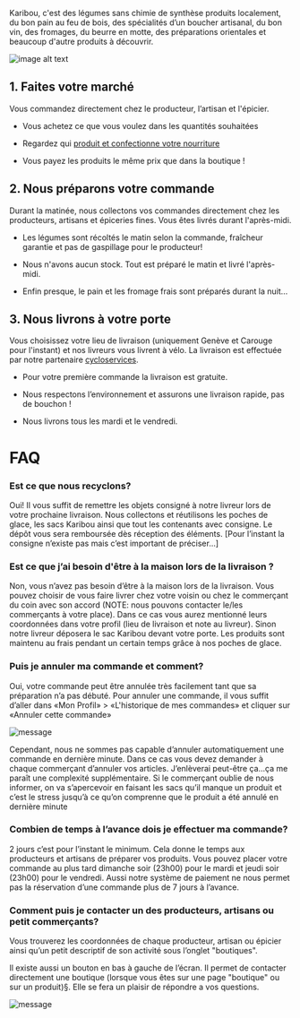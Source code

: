 Karibou, c'est des légumes sans chimie de synthèse produits localement, du bon pain au feu de bois, des spécialités d’un boucher artisanal, du bon vin, des fromages, du beurre en motte, des préparations orientales et beaucoup d'autre produits à découvrir.

![image alt text](https://ucarecdn.com/9b387f19-e03f-470e-ae93-a7c453010268/)

## 1. Faites votre marché

Vous commandez directement chez le producteur, l’artisan et l'épicier.

* Vous achetez ce que vous voulez dans les quantités souhaitées 

* Regardez qui [produit et confectionne votre nourriture](https://karibou.ch/shops) 

* Vous payez les produits le même prix que dans la boutique !

## 2. Nous préparons votre commande

Durant la matinée, nous collectons vos commandes directement chez les producteurs, artisans et épiceries fines. Vous êtes livrés durant l'après-midi.

* Les légumes sont récoltés le matin selon la commande, fraîcheur garantie et pas de gaspillage pour le producteur!

* Nous n'avons aucun stock. Tout est préparé le matin et livré l'après-midi.

* Enfin presque, le pain et les fromage frais sont préparés durant la nuit…

## 3. Nous livrons à votre porte

Vous choisissez votre lieu de livraison (uniquement Genève et Carouge pour l'instant) et nos livreurs vous livrent à vélo. La livraison est effectuée par notre partenaire [cycloservices](http://www.cycloservices.ch/).

* Pour votre première commande la livraison est gratuite.

* Nous respectons l’environnement et assurons une livraison rapide, pas de bouchon !

* Nous livrons tous les  mardi et le vendredi.

# FAQ

### Est ce que nous recyclons?

Oui!  Il vous suffit de remettre les objets consigné à notre livreur lors de votre prochaine livraison. Nous collectons et réutilisons les poches de glace, les sacs Karibou ainsi que tout les contenants avec consigne. Le dépôt vous sera remboursée dès réception des éléments. [Pour l’instant la consigne n’existe pas mais c’est important de préciser...]

### Est ce que j’ai besoin d'être à la maison lors de la livraison ?

Non, vous n’avez pas besoin d’être à la maison lors de la livraison. Vous pouvez choisir de vous faire livrer chez votre voisin ou chez le commerçant du coin avec son accord (NOTE:  nous pouvons contacter le/les commerçants à votre place). Dans ce cas vous aurez mentionné leurs coordonnées dans votre profil (lieu de livraison et note au livreur). Sinon notre livreur déposera le sac Karibou devant votre porte. Les produits sont maintenu au frais pendant un certain temps grâce à nos poches de glace.

### Puis je annuler ma commande et comment?

Oui, votre commande peut être annulée très facilement tant que sa préparation n’a pas débuté. Pour annuler une commande, il vous suffit d’aller dans «Mon Profil» > «L'historique de mes commandes» et cliquer sur «Annuler cette commande»

![message](https://ucarecdn.com/6f8439eb-ce87-4611-981e-fd1c6d5eba8e/-/resize/x200/")

Cependant, nous ne sommes pas capable d’annuler automatiquement une commande en dernière minute. Dans ce cas vous devez demander à chaque commerçant  d’annuler vos articles. J’enlèverai peut-être ça...ça me paraît une complexité supplémentaire. Si le commerçant oublie de nous informer, on va s’apercevoir en faisant les sacs qu’il manque un produit et c’est le stress jusqu’à ce qu’on comprenne que le produit a été annulé en dernière minute

### Combien de temps à l’avance dois je effectuer ma commande?

2 jours c’est pour l’instant le minimum. Cela donne le temps aux producteurs et artisans de préparer vos produits. Vous pouvez placer votre commande au plus tard dimanche soir (23h00) pour le mardi et jeudi soir (23h00) pour le vendredi. Aussi notre système de paiement ne nous permet pas la réservation d’une commande plus de 7 jours à l’avance.

### Comment puis je contacter un des producteurs, artisans ou petit commerçants?

Vous trouverez les coordonnées de chaque producteur, artisan ou épicier ainsi qu’un petit descriptif de son activité sous l’onglet "boutiques".

Il existe aussi un bouton en bas à gauche de l’écran. Il permet de contacter directement une boutique (lorsque vous êtes sur une page "boutique" ou sur un produit)§. Elle se fera un plaisir de répondre a vos questions.

![message](https://ucarecdn.com/0a4e6346-0c45-4920-9852-673b1c16d346/-/resize/x100/)
